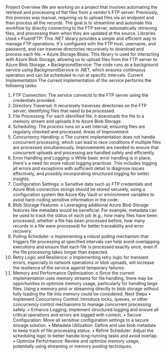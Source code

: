 Project Overview
We are working on a project that involves automating the retrieval and processing of flat files from a vendor’s FTP server. Previously, this process was manual, requiring us to upload files via an endpoint and then process all the records. The goal is to streamline and automate this workflow by directly connecting to the FTP server, automatically retrieving files, and processing them when they are updated at the source.
Libraries Used
•	FluentFTP: This .NET library provides a simple and efficient way to manage FTP operations. It's configured with the FTP host, username, and password, and can traverse directories recursively to download and process each file.
•	Azure.Storage.Blobs: This library is used for interacting with Azure Blob Storage, allowing us to upload files from the FTP server to Azure Blob Storage.
•	BackgroundService: The code runs as a background service using BackgroundService in .NET, which ensures continuous operation and can be scheduled to run at specific intervals.
Current Implementation
The current implementation of the service performs the following tasks:
1.	FTP Connection: The service connects to the FTP server using the credentials provided.
2.	Directory Traversal: It recursively traverses directories on the FTP server, identifying files that need to be processed.
3.	File Processing: For each identified file, it downloads the file to a memory stream and uploads it to Azure Blob Storage.
4.	Scheduling: The process runs on a set interval, ensuring files are regularly checked and processed.
Areas of Improvement
1.	Concurrency Handling:
o	The current implementation does not handle concurrent processing, which can lead to race conditions if multiple files are processed simultaneously. Improvements are needed to ensure that concurrent uploads and processing are handled safely and efficiently.
2.	Error Handling and Logging:
o	While basic error handling is in place, there's a need for more robust logging practices. This includes logging all errors and exceptions with sufficient detail to diagnose issues effectively, and possibly incorporating structured logging for better insights.
3.	Configuration Settings:
o	Sensitive data such as FTP credentials and Azure Blob connection strings should be stored securely, using a configuration system like Azure Key Vault or environment variables to avoid hard-coding sensitive information in the code.
4.	Blob Storage Features:
o	Leveraging additional Azure Blob Storage features like metadata would be beneficial. For example, metadata can be used to track the status of each job (e.g., how many files have been processed, whether a file has been processed before, how many records in a file were processed) for better traceability and error recovery.
5.	Polling Scheduler:
o	Implementing a robust polling mechanism that triggers file processing at specified intervals can help avoid overlapping executions and ensure that each file is processed exactly once, even if the file processing takes longer than expected.
6.	Retry Logic and Resilience:
o	Implementing retry logic for transient errors, especially in network operations or blob uploads, will increase the resilience of the service against temporary failures.
7.	Memory and Performance Optimization:
o	Since the current implementation uses memory streams for file handling, there may be opportunities to optimize memory usage, particularly for handling large files. Using a memory pool or streaming directly to blob storage without fully loading the file into memory could be considered.
Next Steps
•	Implement Concurrency Control: Introduce locks, queues, or other concurrency control mechanisms to manage concurrent processing safely.
•	Enhance Logging: Implement structured logging and ensure all critical operations and errors are logged with context.
•	Secure Configuration: Move all sensitive configuration settings to a secure storage solution.
•	Metadata Utilization: Define and use blob metadata to keep track of file processing status.
•	Refine Scheduler: Adjust the scheduling logic to better handle long-running tasks and avoid overlap.
•	Optimize Performance: Review and optimize memory usage, potentially using streaming or memory pooling techniques.


